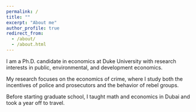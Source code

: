 ```yaml
---
permalink: /
title: ""
excerpt: "About me"
author_profile: true
redirect_from: 
  - /about/
  - /about.html
---
```


<meta name="google-site-verification" content="F1PA5O0lN6ADr5Cde5ABVSGNCeayniG2Il_SGyFGQjA" />

I am a Ph.D. candidate in economics at Duke University with research interests in public, environmental, and development economics. 

My research focuses on the economics of crime, where I study both the incentives of police and prosecutors and the behavior of rebel groups. 

Before starting graduate school, I taught math and economics in Dubai and took a year off to travel. 
